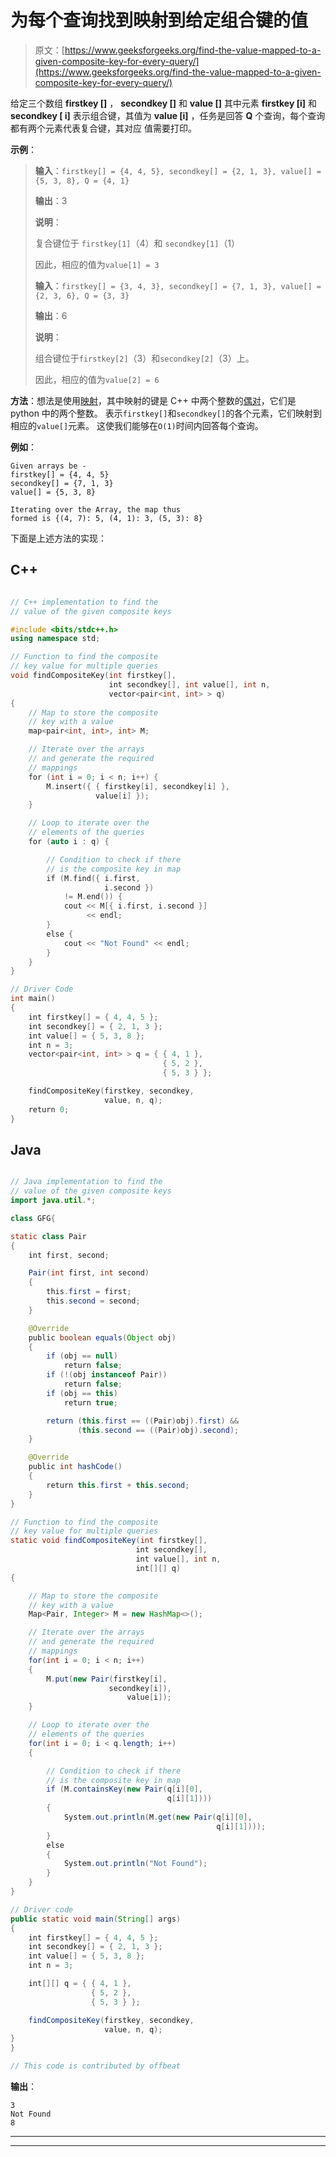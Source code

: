 # 为每个查询找到映射到给定组合键的值

> 原文：[https://www.geeksforgeeks.org/find-the-value-mapped-to-a-given-composite-key-for-every-query/](https://www.geeksforgeeks.org/find-the-value-mapped-to-a-given-composite-key-for-every-query/)

给定三个数组 **firstkey []** ， **secondkey []** 和 **value []** 其中元素 **firstkey [i]** 和 **secondkey [ i]** 表示组合键，其值为 **value [i]** ，任务是回答 **Q** 个查询，每个查询都有两个元素代表复合键，其对应 值需要打印。

**示例**：

> **输入**：`firstkey[] = {4, 4, 5}, secondkey[] = {2, 1, 3}, value[] = {5, 3, 8}, Q = {4, 1}`
>
> **输出**：3
>
> **说明**：
>
> 复合键位于 `firstkey[1]`（4）和 `secondkey[1]`（1）
>
> 因此，相应的值为`value[1] = 3`
>
> **输入**：`firstkey[] = {3, 4, 3}, secondkey[] = {7, 1, 3}, value[] = {2, 3, 6}, Q = {3, 3}`
>
> **输出**：6
>
> **说明**：
>
> 组合键位于`firstkey[2]`（3）和`secondkey[2]`（3）上。
>
> 因此，相应的值为`value[2] = 6`

**方法**：想法是使用[映射](http://www.geeksforgeeks.org/map-associative-containers-the-c-standard-template-library-stl/)，其中映射的键是 C++ 中两个整数的[偶对](https://www.geeksforgeeks.org/pair-in-cpp-stl/)，它们是 python 中的两个整数。 表示`firstkey[]`和`secondkey[]`的各个元素，它们映射到相应的`value[]`元素。 这使我们能够在`O(1)`时间内回答每个查询。

**例如**：

```
Given arrays be -
firstkey[] = {4, 4, 5}
secondkey[] = {7, 1, 3}
value[] = {5, 3, 8}

Iterating over the Array, the map thus 
formed is {(4, 7): 5, (4, 1): 3, (5, 3): 8}

```

下面是上述方法的实现：

## C++

```cpp

// C++ implementation to find the 
// value of the given composite keys 

#include <bits/stdc++.h> 
using namespace std; 

// Function to find the composite 
// key value for multiple queries 
void findCompositeKey(int firstkey[], 
                      int secondkey[], int value[], int n, 
                      vector<pair<int, int> > q) 
{ 
    // Map to store the composite 
    // key with a value 
    map<pair<int, int>, int> M; 

    // Iterate over the arrays 
    // and generate the required 
    // mappings 
    for (int i = 0; i < n; i++) { 
        M.insert({ { firstkey[i], secondkey[i] }, 
                   value[i] }); 
    } 

    // Loop to iterate over the 
    // elements of the queries 
    for (auto i : q) { 

        // Condition to check if there 
        // is the composite key in map 
        if (M.find({ i.first, 
                     i.second }) 
            != M.end()) { 
            cout << M[{ i.first, i.second }] 
                 << endl; 
        } 
        else { 
            cout << "Not Found" << endl; 
        } 
    } 
} 

// Driver Code 
int main() 
{ 
    int firstkey[] = { 4, 4, 5 }; 
    int secondkey[] = { 2, 1, 3 }; 
    int value[] = { 5, 3, 8 }; 
    int n = 3; 
    vector<pair<int, int> > q = { { 4, 1 }, 
                                  { 5, 2 }, 
                                  { 5, 3 } }; 

    findCompositeKey(firstkey, secondkey, 
                     value, n, q); 
    return 0; 
} 

```

## Java

```java

// Java implementation to find the 
// value of the given composite keys 
import java.util.*; 

class GFG{ 

static class Pair 
{ 
    int first, second; 

    Pair(int first, int second) 
    { 
        this.first = first; 
        this.second = second; 
    } 

    @Override
    public boolean equals(Object obj) 
    { 
        if (obj == null) 
            return false; 
        if (!(obj instanceof Pair)) 
            return false; 
        if (obj == this) 
            return true; 

        return (this.first == ((Pair)obj).first) && 
               (this.second == ((Pair)obj).second); 
    } 

    @Override
    public int hashCode() 
    { 
        return this.first + this.second; 
    } 
} 

// Function to find the composite 
// key value for multiple queries 
static void findCompositeKey(int firstkey[], 
                            int secondkey[],  
                            int value[], int n, 
                            int[][] q) 
{ 

    // Map to store the composite 
    // key with a value 
    Map<Pair, Integer> M = new HashMap<>(); 

    // Iterate over the arrays 
    // and generate the required 
    // mappings 
    for(int i = 0; i < n; i++) 
    { 
        M.put(new Pair(firstkey[i],  
                      secondkey[i]),  
                          value[i]); 
    } 

    // Loop to iterate over the 
    // elements of the queries 
    for(int i = 0; i < q.length; i++) 
    { 

        // Condition to check if there 
        // is the composite key in map 
        if (M.containsKey(new Pair(q[i][0], 
                                   q[i][1]))) 
        { 
            System.out.println(M.get(new Pair(q[i][0], 
                                              q[i][1]))); 
        } 
        else 
        { 
            System.out.println("Not Found"); 
        } 
    } 
} 

// Driver code 
public static void main(String[] args) 
{ 
    int firstkey[] = { 4, 4, 5 }; 
    int secondkey[] = { 2, 1, 3 }; 
    int value[] = { 5, 3, 8 }; 
    int n = 3; 

    int[][] q = { { 4, 1 }, 
                  { 5, 2 }, 
                  { 5, 3 } }; 

    findCompositeKey(firstkey, secondkey, 
                     value, n, q); 
} 
} 

// This code is contributed by offbeat 

```

**输出**： 

```
3
Not Found
8

```



* * *

* * *



